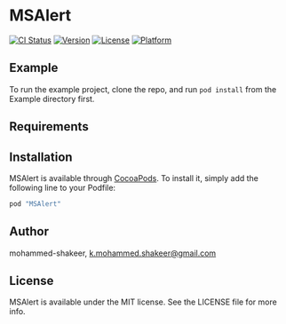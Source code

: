 # MSAlert

[![CI Status](http://img.shields.io/travis/mohammed-shakeer/MSAlert.svg?style=flat)](https://travis-ci.org/mohammed-shakeer/MSAlert)
[![Version](https://img.shields.io/cocoapods/v/MSAlert.svg?style=flat)](http://cocoapods.org/pods/MSAlert)
[![License](https://img.shields.io/cocoapods/l/MSAlert.svg?style=flat)](http://cocoapods.org/pods/MSAlert)
[![Platform](https://img.shields.io/cocoapods/p/MSAlert.svg?style=flat)](http://cocoapods.org/pods/MSAlert)

## Example

To run the example project, clone the repo, and run `pod install` from the Example directory first.

## Requirements

## Installation

MSAlert is available through [CocoaPods](http://cocoapods.org). To install
it, simply add the following line to your Podfile:

```ruby
pod "MSAlert"
```

## Author

mohammed-shakeer, k.mohammed.shakeer@gmail.com

## License

MSAlert is available under the MIT license. See the LICENSE file for more info.
